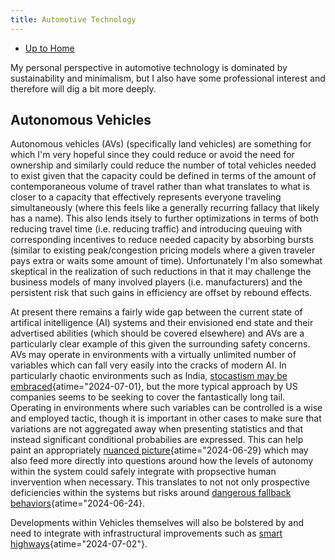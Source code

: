 ```yaml
---
title: Automotive Technology
---
```


- [Up to Home](./)

My personal perspective in automotive technology is dominated
by sustainability and minimalism, but I also have some professional
interest and therefore will dig a bit more deeply.

## Autonomous Vehicles

Autonomous vehicles (AVs) (specifically land vehicles) are something for which
I'm very hopeful since they could reduce or avoid the need for ownership
and similarly could reduce the number of total vehicles needed to exist
given that the capacity could be defined in terms of the amount of
contemporaneous volume of travel rather than what translates to what
is closer to a capacity that effectively represents everyone traveling
simultaneously (where this feels like a generally recurring fallacy
that likely has a name). This also lends itsely to further optimizations
in terms of both reducing travel time (i.e. reducing traffic) and
introducing queuing with corresponding incentives to reduce needed capacity
by absorbing bursts (similar to existing peak/congestion pricing models
where a given traveler pays extra or waits some amount of time).
Unfortunately I'm also somewhat skeptical in the realization of such
reductions in that it may challenge the business models of many involved
players (i.e. manufacturers) and the persistent risk that such gains
in efficiency are offset by rebound effects.

At present there remains a fairly wide gap between the current state
of artifical initelligence (AI) systems and their envisioned end state and
their advertised abilities (which should be covered elsewhere) and AVs are a particularly
clear example of this given the surrounding safety concerns.
AVs may operate in environments with a virtually unlimited number of
variables which can fall very easily into the cracks of modern AI.
In particularly chaotic environments such as India,
[stocastism may be embraced](https://spectrum.ieee.org/india-self-driving-car "Startups Say India Is Ideal for Testing Self-Driving Cars - IEEE Spectrum"){atime="2024-07-01},
but the more typical approach by US companies seems to be seeking to
cover the fantastically long tail.
Operating in environments where such variables can be controlled is
a wise and employed tactic,
though it is important in other cases to make sure
that variations are not aggregated away when presenting statistics and that
instead significant conditional probabilies are expressed. This can help
paint an appropriately
[nuanced picture](https://spectrum.ieee.org/autonomous-vehicles-great-at-straights "Autonomous Vehicles Are Great at Driving Straight - IEEE Spectrum"){atime="2024-06-29}
which may also feed more directly into questions around how the levels of
autonomy within the system could safely integrate with propsective human
invervention when necessary. This translates to not not only
prospective deficiencies within the systems but risks around
[dangerous fallback behaviors](https://www.reuters.com/business/autos-transportation/automakers-ask-us-agency-reconsider-emergency-braking-rule-2024-06-24/ "Automakers ask US agency to reconsider emergency braking rule | Reuters"){atime="2024-06-24}.

Developments within Vehicles themselves will also be bolstered
by and need to integrate with infrastructural improvements such as
[smart highways](https://www.axios.com/2024/07/02/smart-highway-i-94-michigan "Smart highway pilot construction completed in Michigan"){atime="2024-07-02"}.
